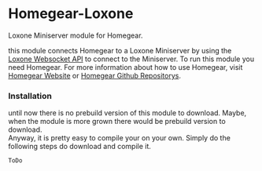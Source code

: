 # Homegear-Loxone
Loxone Miniserver module for Homegear.<br />

this module connects Homegear to a Loxone Miniserver by using the [Loxone Websocket API](https://www.loxone.com/enen/kb/api/) to connect to the Miniserver. 
To run this module you need Homegear.
For more information about how to use Homegear, visit [Homegear Website](https://homegear.eu) or [Homegear Github Repositorys](https://github.com/Homegear).

<h3>Installation</h3>
until now there is no prebuild version of this module to download. Maybe, when the module is more grown there would be prebuild version to download.
<br/>
Anyway, it is pretty easy to compile your on your own. Simply do the following steps do download and compile it.

```console
ToDo
```


